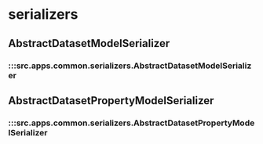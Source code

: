 # serializers

## AbstractDatasetModelSerializer

### :::src.apps.common.serializers.AbstractDatasetModelSerializer

## AbstractDatasetPropertyModelSerializer

### :::src.apps.common.serializers.AbstractDatasetPropertyModelSerializer

